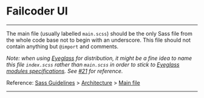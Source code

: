 # Failcoder UI

---

The main file (usually labelled `main.scss`) should be the only Sass file from the whole code base not to begin with an underscore. This file should not contain anything but `@import` and comments.

*Note: when using [Eyeglass](https://github.com/sass-eyeglass/eyeglass) for distribution, it might be a fine idea to name this file `index.scss` rather than `main.scss` in order to stick to [Eyeglass modules specifications](https://github.com/sass-eyeglass/eyeglass#writing-an-eyeglass-module-with-sass-files). See [#21](https://github.com/HugoGiraudel/sass-boilerplate/issues/21) for reference.*

Reference: [Sass Guidelines](http://sass-guidelin.es/) > [Architecture](http://sass-guidelin.es/#architecture) > [Main file](http://sass-guidelin.es/#main-file)

---


